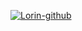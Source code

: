 [![Lorin-github](https://github-readme-stats.vercel.app/api?username=zhooke)](https://github.com/anuraghazra/github-readme-stats)
